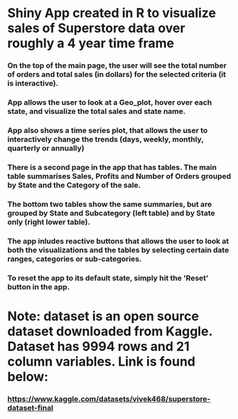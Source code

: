 # Shiny App created in R to visualize sales of Superstore data over roughly a 4 year time frame

### On the top of the main page, the user will see the total number of orders and total sales (in dollars) for the selected criteria (it is interactive).
### App allows the user to look at a Geo_plot, hover over each state, and visualize the total sales and state name.
### App also shows a time series plot, that allows the user to interactively change the trends (days, weekly, monthly, quarterly or annually)
### There is a second page in the app that has tables.  The main table summarises Sales, Profits and Number of Orders grouped by State and the Category of the sale.
### The bottom two tables show the same summaries, but are grouped by State and Subcategory (left table) and by State only (right lower table).


### The app inludes reactive buttons that allows the user to look at both the visualizations and the tables by selecting certain date ranges, categories or sub-categories.
### To reset the app to its default state, simply hit the 'Reset' button in the app.



# Note: dataset is an open source dataset downloaded from Kaggle. Dataset has 9994 rows and 21 column variables.  Link is found below:
###  https://www.kaggle.com/datasets/vivek468/superstore-dataset-final